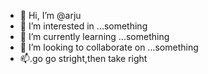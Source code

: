 - 👋 Hi, I’m @arju
- 👀 I’m interested in ...something
- 🌱 I’m currently learning ...something
- 💞️ I’m looking to collaborate on ...something
- 📫.go go stright,then take right

<!---
ar7un/ar7un is a ✨ special ✨ repository because its `README.md` (this file) appears on your GitHub profile.
You can click the Preview link to take a look at your changes.
--->
